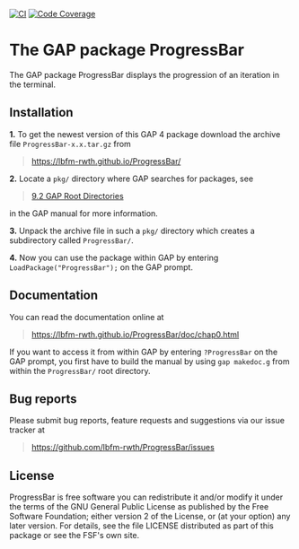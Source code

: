 [![CI](https://github.com/lbfm-rwth/ProgressBar/workflows/CI/badge.svg)](https://github.com/lbfm-rwth/ProgressBar/actions?query=workflow%3ACI+branch%3Amaster)
[![Code Coverage](https://codecov.io/gh/lbfm-rwth/ProgressBar/coverage.svg?branch=master&token=)](https://codecov.io/gh/lbfm-rwth/ProgressBar)


# The GAP package ProgressBar

The GAP package ProgressBar displays the progression of an iteration in the terminal.

## Installation

**1.** To get the newest version of this GAP 4 package download the archive file `ProgressBar-x.x.tar.gz` from
>   <https://lbfm-rwth.github.io/ProgressBar/>

**2.** Locate a `pkg/` directory where GAP searches for packages, see
>   [9.2 GAP Root Directories](https://www.gap-system.org/Manuals/doc/ref/chap9.html#X7A4973627A5DB27D)

in the GAP manual for more information.

**3.** Unpack the archive file in such a `pkg/` directory
which creates a subdirectory called `ProgressBar/`.

**4.** Now you can use the package within GAP by entering `LoadPackage("ProgressBar");` on the GAP prompt.

## Documentation

You can read the documentation online at
>   <https://lbfm-rwth.github.io/ProgressBar/doc/chap0.html>

If you want to access it from within GAP by entering `?ProgressBar` on the GAP prompt,
you first have to build the manual by using `gap makedoc.g` from within the `ProgressBar/` root directory.

## Bug reports

Please submit bug reports, feature requests and suggestions via our issue tracker at
>  <https://github.com/lbfm-rwth/ProgressBar/issues>

## License

ProgressBar is free software you can redistribute it and/or modify it under the terms of the GNU General Public License as published by the Free Software Foundation; either version 2 of the License, or (at your option) any later version. For details, see the file LICENSE distributed as part of this package or see the FSF's own site.

